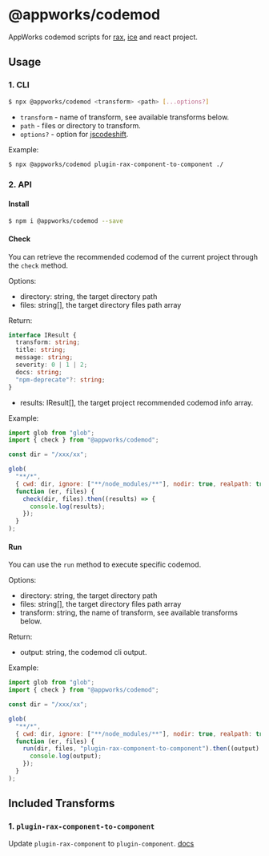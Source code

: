 # @appworks/codemod

AppWorks codemod scripts for [rax](https://rax.js.org/), [ice](https://ice.work/) and react project.

## Usage

### 1. CLI

```bash
$ npx @appworks/codemod <transform> <path> [...options?]
```

- `transform` - name of transform, see available transforms below.
- `path` - files or directory to transform.
- `options?` - option for [jscodeshift](https://www.npmjs.com/package/jscodeshift).

Example:

```bash
$ npx @appworks/codemod plugin-rax-component-to-component ./
```

### 2. API

#### Install

```bash
$ npm i @appworks/codemod --save
```

#### Check

You can retrieve the recommended codemod of the current project through the `check` method.

Options:

- directory: string, the target directory path
- files: string[], the target directory files path array

Return:

```typescript
interface IResult {
  transform: string;
  title: string;
  message: string;
  severity: 0 | 1 | 2;
  docs: string;
  "npm-deprecate"?: string;
}
```

- results: IResult[], the target project recommended codemod info array.

Example:

```javascript
import glob from "glob";
import { check } from "@appworks/codemod";

const dir = "/xxx/xx";

glob(
  "**/*",
  { cwd: dir, ignore: ["**/node_modules/**"], nodir: true, realpath: true },
  function (er, files) {
    check(dir, files).then((results) => {
      console.log(results);
    });
  }
);
```

#### Run

You can use the `run` method to execute specific codemod.

Options:

- directory: string, the target directory path
- files: string[], the target directory files path array
- transform: string, the name of transform, see available transforms below.

Return:

- output: string, the codemod cli output.

Example:

```javascript
import glob from "glob";
import { check } from "@appworks/codemod";

const dir = "/xxx/xx";

glob(
  "**/*",
  { cwd: dir, ignore: ["**/node_modules/**"], nodir: true, realpath: true },
  function (er, files) {
    run(dir, files, "plugin-rax-component-to-component").then((output) => {
      console.log(output);
    });
  }
);
```

## Included Transforms

### 1. `plugin-rax-component-to-component`

Update `plugin-rax-component` to `plugin-component`. [docs](https://github.com/appworks-lab/codemod/blob/master/docs/plugin-rax-component-to-component.md)
